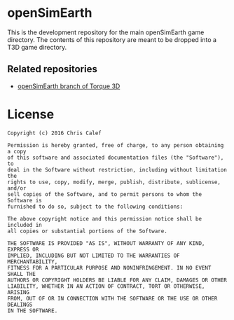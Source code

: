 # openSimEarth

This is the development repository for the main openSimEarth game directory. The contents of this repository are meant to be dropped into a T3D game directory.

## Related repositories

* [openSimEarth branch of Torque 3D](https://github.com/ChrisCalef/Torque3D/tree/openSimEarth)


# License

    Copyright (c) 2016 Chris Calef

    Permission is hereby granted, free of charge, to any person obtaining a copy
    of this software and associated documentation files (the "Software"), to
    deal in the Software without restriction, including without limitation the
    rights to use, copy, modify, merge, publish, distribute, sublicense, and/or
    sell copies of the Software, and to permit persons to whom the Software is
    furnished to do so, subject to the following conditions:
    
    The above copyright notice and this permission notice shall be included in
    all copies or substantial portions of the Software.
    
    THE SOFTWARE IS PROVIDED "AS IS", WITHOUT WARRANTY OF ANY KIND, EXPRESS OR
    IMPLIED, INCLUDING BUT NOT LIMITED TO THE WARRANTIES OF MERCHANTABILITY,
    FITNESS FOR A PARTICULAR PURPOSE AND NONINFRINGEMENT. IN NO EVENT SHALL THE
    AUTHORS OR COPYRIGHT HOLDERS BE LIABLE FOR ANY CLAIM, DAMAGES OR OTHER
    LIABILITY, WHETHER IN AN ACTION OF CONTRACT, TORT OR OTHERWISE, ARISING
    FROM, OUT OF OR IN CONNECTION WITH THE SOFTWARE OR THE USE OR OTHER DEALINGS
    IN THE SOFTWARE.

